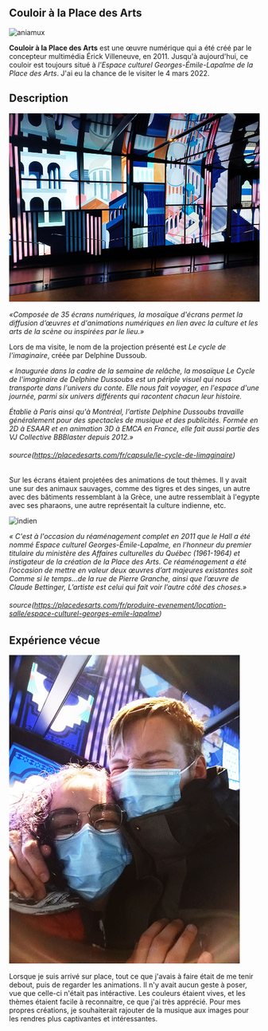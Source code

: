 ## Couloir à la Place des Arts

![aniamux](/couloir_place_arts/medias/animation_animaux.png)

__Couloir à la Place des Arts__ est une œuvre numérique qui a été créé par le concepteur multimédia Érick Villeneuve, en 2011. Jusqu'à aujourd'hui, ce couloir est toujours situé à *l'Espace culturel Georges-Émile-Lapalme de la Place des Arts*. J'ai eu la chance de le visiter le 4 mars 2022.



## Description

![bleu_rose_orange](/couloir_place_arts/medias/animation_bleu_rose_orange.png)

*«Composée de 35 écrans numériques, la mosaïque d'écrans permet la diffusion d’œuvres et d'animations numériques en lien avec la culture et les arts de la scène ou inspirées par le lieu.»*

Lors de ma visite, le nom de la projection présenté est *Le cycle de l'imaginaire*, créée par Delphine Dussoub.

*« Inaugurée dans la cadre de la semaine de relâche, la mosaïque Le Cycle de l'imaginaire de Delphine Dussoubs est un périple visuel qui nous transporte dans l'univers du conte. Elle nous fait voyager, en l'espace d'une journée, parmi six univers différents qui racontent chacun leur histoire.* 

*Établie à Paris ainsi qu'à Montréal, l'artiste Delphine Dussoubs travaille généralement pour des spectacles de musique et des publicités. Formée en 2D à ESAAR et en animation 3D à EMCA en France, elle fait aussi partie des VJ Collective BBBlaster depuis 2012.»*
###### source(https://placedesarts.com/fr/capsule/le-cycle-de-limaginaire)

Sur les écrans étaient projetées des animations de tout thèmes. Il y avait une sur des animaux sauvages, comme des tigres et des singes, un autre avec des bâtiments ressemblant à la Grèce, une autre ressemblait à l'egypte avec ses pharaons, une autre représentait la culture indienne, etc.

![indien](/couloir_place_arts/medias/animation_occident.png)

*« C'est à l'occasion du réaménagement complet en 2011 que le Hall a été nommé Espace culturel Georges-Émile-Lapalme, en l'honneur du premier titulaire du ministère des Affaires culturelles du Québec (1961-1964) et instigateur de la création de la Place des Arts. Ce réaménagement a été l’occasion de mettre en valeur deux œuvres d’art majeures existantes soit Comme si le temps...de la rue de Pierre Granche, ainsi que l’œuvre de Claude Bettinger, L’artiste est celui qui fait voir l’autre côté des choses.»*
###### source(https://placedesarts.com/fr/produire-evenement/location-salle/espace-culturel-georges-emile-lapalme)


## Expérience vécue

![autoportrait](/couloir_place_arts/medias/selfie.jpg)

Lorsque je suis arrivé sur place, tout ce que j'avais à faire était de me tenir debout, puis de regarder les animations. Il n'y avait aucun geste à poser, vue que celle-ci n'était pas intéractive. Les couleurs étaient vives, et les thèmes étaient facile à reconnaitre, ce que j'ai très apprécié. Pour mes propres créations, je souhaiterait rajouter de la musique aux images pour les rendres plus captivantes et intéressantes.


